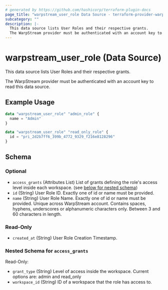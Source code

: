 ```yaml
---
# generated by https://github.com/hashicorp/terraform-plugin-docs
page_title: "warpstream_user_role Data Source - terraform-provider-warpstream"
subcategory: ""
description: |-
  This data source lists User Roles and their respective grants.
  The WarpStream provider must be authenticated with an account key to read this data source.
---
```


# warpstream_user_role (Data Source)

This data source lists User Roles and their respective grants.

The WarpStream provider must be authenticated with an account key to read this data source.

## Example Usage

```terraform
data "warpstream_user_role" "admin_role" {
  name = "Admin"
}

data "warpstream_user_role" "read_only_role" {
  id = "pri_2d2b7ff6_399b_4772_9329_f216e8128296"
}
```

<!-- schema generated by tfplugindocs -->
## Schema

### Optional

- `access_grants` (Attributes List) List of grants defining the role's access level inside each workspace. (see [below for nested schema](#nestedatt--access_grants))
- `id` (String) User Role ID. Exactly one of id or name must be provided.
- `name` (String) User Role Name. Exactly one of id or name must be provided. Unique across WarpStream account. Contains spaces, hyphens, underscores or alphanumeric characters only. Between 3 and 60 characters in length.

### Read-Only

- `created_at` (String) User Role Creation Timestamp.

<a id="nestedatt--access_grants"></a>
### Nested Schema for `access_grants`

Read-Only:

- `grant_type` (String) Level of access inside the workspace. Current options are: admin and read_only
- `workspace_id` (String) ID of a workspace that the role has access to.
